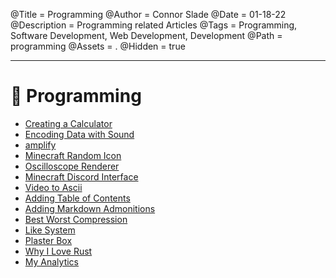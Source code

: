 @Title = Programming
@Author = Connor Slade
@Date = 01-18-22
@Description = Programming related Articles
@Tags = Programming, Software Development, Web Development, Development
@Path = programming
@Assets = .
@Hidden = true

---

# 📀 Programming

- [Creating a Calculator](/writing/programming/creating-a-calculator)
- [Encoding Data with Sound](/writing/programming/encoding-data-with-sound)
- [amplify](/writing/programming/amplify)
- [Minecraft Random Icon](/writing/programming/minecraft-random-icon)
- [Oscilloscope Renderer](/writing/programming/oscilloscope-renderer)
- [Minecraft Discord Interface](/writing/programming/minecraft-discord-interface)
- [Video to Ascii](/writing/programming/video-to-ascii)
- [Adding Table of Contents](/writing/programming/table-of-contents)
- [Adding Markdown Admonitions](/writing/programming/adding-admonitions)
- [Best Worst Compression](/writing/programming/best-worst-compression)
- [Like System](/writing/programming/like-system)
- [Plaster Box](/writing/programming/plaster-box)
- [Why I Love Rust](/writing/programming/why-i-love-rust)
- [My Analytics](/writing/programming/my-analytics)
